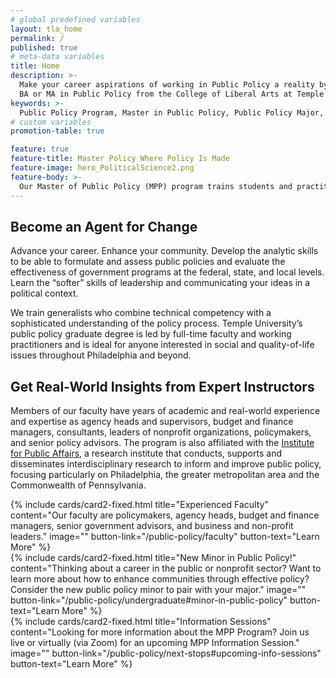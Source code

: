 ```yaml
---
# global predefined variables
layout: tla_home
permalink: /
published: true
# meta-data variables
title: Home
description: >-
  Make your career aspirations of working in Public Policy a reality by earning your
  BA or MA in Public Policy from the College of Liberal Arts at Temple University.
keywords: >-
  Public Policy Program, Master in Public Policy, Public Policy Major, Public Policy School
# custom variables
promotion-table: true

feature: true
feature-title: Master Policy Where Policy Is Made
feature-image: hero_PoliticalScience2.png
feature-body: >-
  Our Master of Public Policy (MPP) program trains students and practitioners who seek successful careers in the public sector or in private or nonprofit organizations that work on a continuous basis with government agencies, in a program that’s just steps away from Philadelphia City Hall.
---
```

## Become an Agent for Change
Advance your career. Enhance your community. Develop the analytic skills to be able to formulate and assess public policies and evaluate the effectiveness of government programs at the federal, state, and local levels. Learn the “softer” skills of leadership and communicating your ideas in a political context. 

We train generalists who combine technical competency with a sophisticated understanding of the policy process. Temple University’s public policy graduate degree is led by full-time faculty and working practitioners and is ideal for anyone interested in social and quality-of-life issues throughout Philadelphia and beyond.

## Get Real-World Insights from Expert Instructors
Members of our faculty have years of academic and real-world experience and expertise as agency heads and supervisors, budget and finance managers, consultants, leaders of nonprofit organizations, policymakers, and senior policy advisors. The program is also affiliated with the [Institute for Public Affairs](http://www.cla.temple.edu/ipa/), a research institute that conducts, supports and disseminates interdisciplinary research to inform and improve public policy, focusing particularly on Philadelphia, the greater metropolitan area and the Commonwealth of Pennsylvania.

<div class="row row-wide">
  <div class="col m12 l4">{% include cards/card2-fixed.html
    title="Experienced Faculty"
    content="Our faculty are policymakers, agency heads, budget and finance managers, senior government advisors, and business and non-profit leaders."
    image=""
    button-link="/public-policy/faculty"
    button-text="Learn More" %}
  </div>
  <div class="row row-wide">
    <div class="col m12 l4">{% include cards/card2-fixed.html
      title="New Minor in Public Policy!"
      content="Thinking about a career in the public or nonprofit sector? Want to learn more about how to enhance communities through effective policy? Consider the new public policy minor to pair with your major."
      image=""
      button-link="/public-policy/undergraduate#minor-in-public-policy"
      button-text="Learn More" %}
    </div>
    <div class="row row-wide">
      <div class="col m12 l4">{% include cards/card2-fixed.html
        title="Information Sessions"
        content="Looking for more information about the MPP Program? Join us live or virtually (via Zoom) for an upcoming MPP Information Session."
        image=""
        button-link="/public-policy/next-stops#upcoming-info-sessions"
        button-text="Learn More" %}
      </div>
</div>
